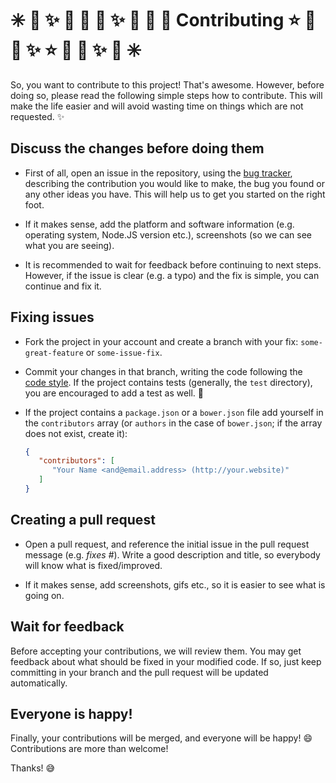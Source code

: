 # :eight_spoked_asterisk: :stars: :sparkles: :dizzy: :star2: :star2: :sparkles: :dizzy: :star2: :star2: Contributing :star: :star2: :dizzy: :sparkles:  :star: :star2: :dizzy: :sparkles: :stars: :eight_spoked_asterisk:

So, you want to contribute to this project! That's awesome. However, before
doing so, please read the following simple steps how to contribute. This will
make the life easier and will avoid wasting time on things which are not
requested. :sparkles:

## Discuss the changes before doing them
 - First of all, open an issue in the repository, using the [bug tracker][1],
   describing the contribution you would like to make, the bug you found or any
   other ideas you have. This will help us to get you started on the right
   foot.

 - If it makes sense, add the platform and software information (e.g. operating
   system, Node.JS version etc.), screenshots (so we can see what you are
   seeing).

 - It is recommended to wait for feedback before continuing to next steps.
   However, if the issue is clear (e.g. a typo) and the fix is simple, you can
   continue and fix it.

## Fixing issues
 - Fork the project in your account and create a branch with your fix:
   `some-great-feature` or `some-issue-fix`.

 - Commit your changes in that branch, writing the code following the
   [code style][2]. If the project contains tests (generally, the `test`
   directory), you are encouraged to add a test as well. :memo:

 - If the project contains a `package.json` or a `bower.json` file add yourself
   in the `contributors` array (or `authors` in the case of `bower.json`;
   if the array does not exist, create it):

   ```json
   {
      "contributors": [
         "Your Name <and@email.address> (http://your.website)"
      ]
   }
   ```

## Creating a pull request

 - Open a pull request, and reference the initial issue in the pull request
   message (e.g. *fixes #<your-issue-number>*). Write a good description and
   title, so everybody will know what is fixed/improved.

 - If it makes sense, add screenshots, gifs etc., so it is easier to see what
   is going on.

## Wait for feedback
Before accepting your contributions, we will review them. You may get feedback
about what should be fixed in your modified code. If so, just keep committing
in your branch and the pull request will be updated automatically.

## Everyone is happy!
Finally, your contributions will be merged, and everyone will be happy! :smile:
Contributions are more than welcome!

Thanks! :sweat_smile:



[1]: https://github.com/IonicaBizau/promptify/issues

[2]: https://github.com/IonicaBizau/code-style
